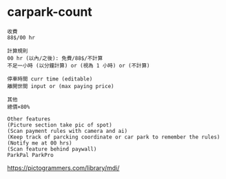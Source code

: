 # carpark-count

```
收費
88$/00 hr
```

```
計算規則
00 hr (以內/之後): 免費/88$/不計算
不足一小時 (以分鐘計算) or (視為 1 小時) or (不計算)
```

```
停車時間 curr time (editable)
離開世間 input or (max paying price)
```

```
其他
總價×80%
```

```
Other features
(Picture section take pic of spot)
(Scan payment rules with camera and ai)
(Keep track of parcking coordinate or car park to remember the rules)
(Notify me at 00 hrs)
(Scan feature behind paywall)
ParkPal ParkPro
```

https://pictogrammers.com/library/mdi/
